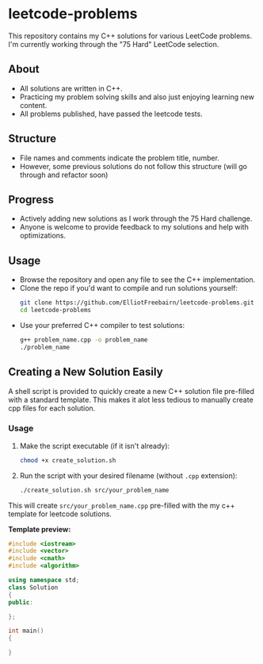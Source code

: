 # leetcode-problems

This repository contains my C++ solutions for various LeetCode problems.  
I'm currently working through the "75 Hard" LeetCode selection.

## About

- All solutions are written in C++.
- Practicing my problem solving skills and also just enjoying learning new content.
- All problems published, have passed the leetcode tests.

## Structure
- File names and comments indicate the problem title, number.
- However, some previous solutions do not follow this structure (will go through and refactor soon)

## Progress
- Actively adding new solutions as I work through the 75 Hard challenge.
- Anyone is welcome to provide feedback to my solutions and help with optimizations.

## Usage

- Browse the repository and open any file to see the C++ implementation.
- Clone the repo if you'd want to compile and run solutions yourself:
    ```sh
    git clone https://github.com/ElliotFreebairn/leetcode-problems.git
    cd leetcode-problems
    ```
- Use your preferred C++ compiler to test solutions:
    ```sh
    g++ problem_name.cpp -o problem_name
    ./problem_name
    ```

## Creating a New Solution Easily

A shell script is provided to quickly create a new C++ solution file pre-filled with a standard template.
This makes it alot less tedious to manually create cpp files for each solution.

### Usage

1. Make the script executable (if it isn't already):
    ```sh
    chmod +x create_solution.sh
    ```
2. Run the script with your desired filename (without `.cpp` extension):
    ```sh
    ./create_solution.sh src/your_problem_name
    ```

This will create `src/your_problem_name.cpp` pre-filled with the my c++ template for leetcode solutions.

**Template preview:**
```cpp
#include <iostream>
#include <vector>
#include <cmath>
#include <algorithm>

using namespace std;
class Solution
{
public:

};

int main()
{

}
```
